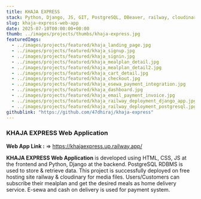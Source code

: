 ```yaml
---
title: KHAJA EXPRESS
stack: Python, Django, JS, GIT, PostgreSQL, DBeaver, railway, cloudinary 
slug: khaja-express-web-app
date: 2025-07-10T00:00:00+00:00
thumb: ../images/projects/thumbs/khaja-express.jpg
featuredImgs: 
  - ../images/projects/featured/khaja_landing_page.jpg
  - ../images/projects/featured/khaja_signup.jpg
  - ../images/projects/featured/khaja_signin.jpg
  - ../images/projects/featured/khaja_mealplan_detail.jpg
  - ../images/projects/featured/khaja_mealplan_detail2.jpg
  - ../images/projects/featured/khaja_cart_detail.jpg
  - ../images/projects/featured/khaja_checkout.jpg
  - ../images/projects/featured/khaja_esewa_payment_integration.jpg
  - ../images/projects/featured/khaja_dashboard.jpg
  - ../images/projects/featured/khaja_email_payment_invoice.jpg
  - ../images/projects/featured/khaja_railway_deployment_django_app.jpg
  - ../images/projects/featured/khaja_railway_deployment_postgresql.jpg
githublink: "https://github.com/47dhiraj/khaja-express"
---
```


### KHAJA EXPRESS Web Application

**Web App Link :** => https://khajaexpress.up.railway.app/

**KHAJA EXPRESS Web Application** is developed using HTML, CSS, JS at the frontend and Python, Django at the backend. 
PostgreSQL RDBMS is used to store & retrieve data. This project is successfully deployed on free hosting site railway & cloudinary for media files.
Users/Customers can subscribe their mealplan and get the desired meals as home delivery service.
E-sewa and cash on delivery is used for payment system.